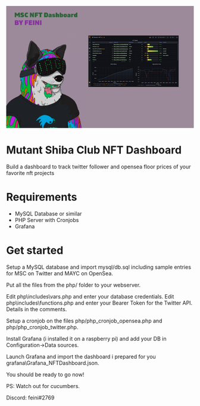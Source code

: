 ![](https://github.com/msc-feini/mutant-nft-dashboard/blob/main/images/banner.png)

# Mutant Shiba Club NFT Dashboard
Build a dashboard to track twitter follower and opensea floor prices of your favorite nft projects

# Requirements
- MySQL Database or similar
- PHP Server with Cronjobs
- Grafana

# Get started
Setup a MySQL database and import mysql/db.sql including sample entries for MSC on Twitter and MAYC on OpenSea.

Put all the files from the php/ folder to your webserver.

Edit php\includes\vars.php and enter your database credentials.
Edit php\includes\functions.php and enter your Bearer Token for the Twitter API. Details in the comments.

Setup a cronjob on the files php/php_cronjob_opensea.php and php/php_cronjob_twitter.php.

Install Grafana (i installed it on a raspberry pi) and add your DB in Configuration->Data sources.

Launch Grafana and import the dashboard i prepared for you grafana\Grafana_NFTDashboard.json.

You should be ready to go now!

PS: Watch out for cucumbers.

Discord: feini#2769


